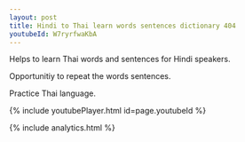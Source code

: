 ```yaml
---
layout: post
title: Hindi to Thai learn words sentences dictionary 404 
youtubeId: W7ryrfwaKbA
---
```

 
 
Helps to learn Thai words and sentences for Hindi speakers.

Opportunitiy to repeat the words sentences. 

Practice Thai language. 
 
{% include youtubePlayer.html id=page.youtubeId %}
 
 
{% include analytics.html %}
